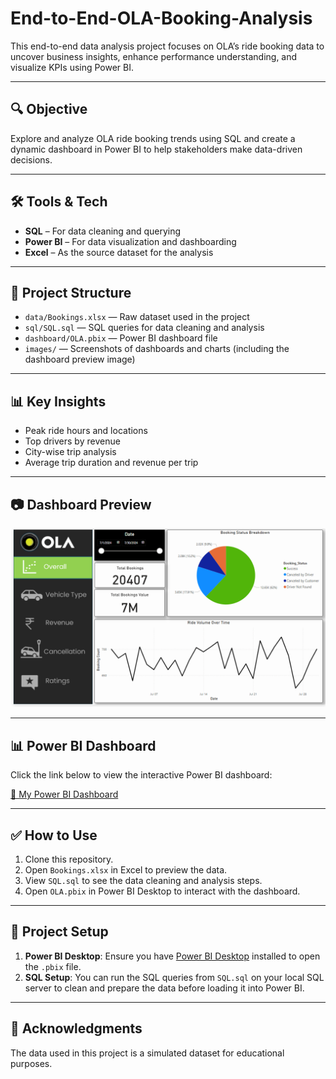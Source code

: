 # End-to-End-OLA-Booking-Analysis

This end-to-end data analysis project focuses on OLA’s ride booking data to uncover business insights, enhance performance understanding, and visualize KPIs using Power BI.

---

## 🔍 Objective
Explore and analyze OLA ride booking trends using SQL and create a dynamic dashboard in Power BI to help stakeholders make data-driven decisions.

---

## 🛠 Tools & Tech
- **SQL** – For data cleaning and querying
- **Power BI** – For data visualization and dashboarding
- **Excel** – As the source dataset for the analysis

---

## 📁 Project Structure
- `data/Bookings.xlsx` — Raw dataset used in the project
- `sql/SQL.sql` — SQL queries for data cleaning and analysis
- `dashboard/OLA.pbix` — Power BI dashboard file
- `images/` — Screenshots of dashboards and charts (including the dashboard preview image)

---

## 📊 Key Insights
- Peak ride hours and locations
- Top drivers by revenue
- City-wise trip analysis
- Average trip duration and revenue per trip

---

## 📷 Dashboard Preview
![Dashboard](Image/Screenshot%20(9).png)

---

## 📊 Power BI Dashboard

Click the link below to view the interactive Power BI dashboard:

[🔗 My Power BI Dashboard](https://app.powerbi.com/reportEmbed?reportId=0521fbc4-5c79-4e71-a577-a0a89440b1c8&autoAuth=true&ctid=ea2a785d-c243-4cb4-a6ed-fbd970e0a31b)

---

## ✅ How to Use
1. Clone this repository.
2. Open `Bookings.xlsx` in Excel to preview the data.
3. View `SQL.sql` to see the data cleaning and analysis steps.
4. Open `OLA.pbix` in Power BI Desktop to interact with the dashboard.

---

## 📝 Project Setup
1. **Power BI Desktop**: Ensure you have [Power BI Desktop](https://powerbi.microsoft.com/en-us/desktop/) installed to open the `.pbix` file.
2. **SQL Setup**: You can run the SQL queries from `SQL.sql` on your local SQL server to clean and prepare the data before loading it into Power BI.

---

## 🙌 Acknowledgments
The data used in this project is a simulated dataset for educational purposes.
